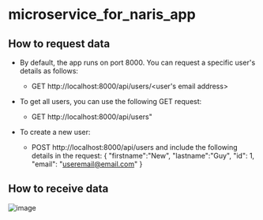 # microservice_for_naris_app

## How to request data
- By default, the app runs on port 8000. You can request a specific user's details as follows:
  - GET http://localhost:8000/api/users/<user's email address>
- To get all users, you can use the following GET request:
  - GET http://localhost:8000/api/users"

- To create a new user:
  - POST http://localhost:8000/api/users
and include the following details in the request:
{
    "firstname":"New",
    "lastname":"Guy",
    "id": 1,
    "email": "useremail@email.com"
}


## How to receive data

![image](https://user-images.githubusercontent.com/6415751/199136668-2baab98c-03b0-458d-aa82-7dfe61a0c38b.png)
